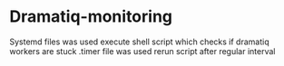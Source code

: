 # Dramatiq-monitoring

Systemd files was used execute shell script  which checks if dramatiq workers are stuck
.timer file was used rerun script after regular interval
